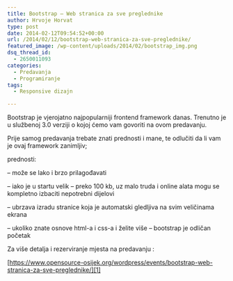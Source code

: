 ```yaml
---
title: Bootstrap – Web stranica za sve preglednike
author: Hrvoje Horvat
type: post
date: 2014-02-12T09:54:52+00:00
url: /2014/02/12/bootstrap-web-stranica-za-sve-preglednike/
featured_image: /wp-content/uploads/2014/02/bootstrap_img.png
dsq_thread_id:
  - 2650011093
categories:
  - Predavanja
  - Programiranje
tags:
  - Responsive dizajn

---
```

Bootstrap je vjerojatno najpopularniji frontend framework danas. Trenutno je u službenoj 3.0 verziji o kojoj ćemo vam govoriti na ovom predavanju.
  
Prije samog predavanja trebate znati prednosti i mane, te odlučiti da li vam je ovaj framework zanimljiv;

prednosti:
  
&#8211; može se lako i brzo prilagođavati
  
&#8211; iako je u startu velik – preko 100 kb, uz malo truda i online alata mogu se kompletno izbaciti nepotrebni dijelovi
  
&#8211; ubrzava izradu stranice koja je automatski gledljiva na svim veličinama ekrana
  
&#8211; ukoliko znate osnove html-a i css-a i želite više – bootstrap je odličan početak

<!--more-->

Za više detalja i rezerviranje mjesta na predavanju :

[https://www.opensource-osijek.org/wordpress/events/bootstrap-web-stranica-za-sve-preglednike/][1]

 [1]: https://www.opensource-osijek.org/wordpress/events/bootstrap-web-stranica-za-sve-preglednike/ "Bootstrap – Web stranica za sve preglednike"